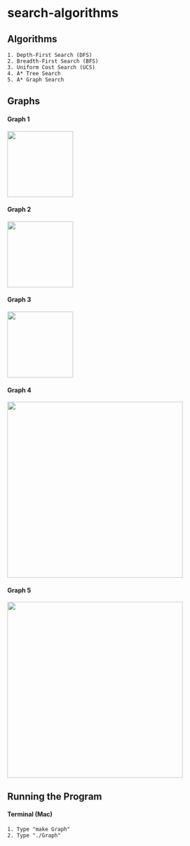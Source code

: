 # search-algorithms

## Algorithms
```
1. Depth-First Search (DFS)
2. Breadth-First Search (BFS)
3. Uniform Cost Search (UCS)
4. A* Tree Search
5. A* Graph Search
```

## Graphs
#### Graph 1
<img src="http://i.imgur.com/tH5M69U.png" width="150"/>

#### Graph 2
<img src="http://i.imgur.com/lfmmSVD.png" width="150"/>

#### Graph 3
<img src="http://i.imgur.com/PlqGdlx.png" width="150"/>

#### Graph 4
<img src="http://i.imgur.com/iGs1nKk.png" width="400"/>

#### Graph 5
<img src="http://i.imgur.com/j2vWjK8.png" width="400"/>

## Running the Program
#### Terminal (Mac)
```
1. Type "make Graph"
2. Type "./Graph"
```
